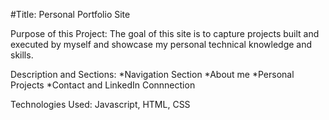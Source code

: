 #Title: Personal Portfolio Site

Purpose of this Project: 
The goal of this site is to capture projects built and executed by myself and showcase my personal technical knowledge and skills. 

Description and Sections:
*Navigation Section
*About me 
*Personal Projects
*Contact and LinkedIn Connnection


Technologies Used: Javascript, HTML, CSS





